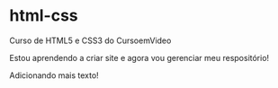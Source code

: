 # html-css
 Curso de HTML5 e CSS3 do CursoemVideo

Estou aprendendo a criar site e agora vou gerenciar meu respositório!

Adicionando mais texto!